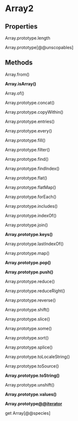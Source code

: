# Array2

## Properties

Array.prototype.length

Array.prototype[@@unscopables]

## Methods

Array.from()

**Array.isArray()**

Array.of()

Array.prototype.concat()

Array.prototype.copyWithin()

Array.prototype.entries()

Array.prototype.every()

Array.prototype.fill()

Array.prototype.filter()

Array.prototype.find()

Array.prototype.findIndex()

Array.prototype.flat()

Array.prototype.flatMap()

Array.prototype.forEach()

Array.prototype.includes()

Array.prototype.indexOf()

Array.prototype.join()

**Array.prototype.keys()**

Array.prototype.lastIndexOf()

Array.prototype.map()

**Array.prototype.pop()**

**Array.prototype.push()**

Array.prototype.reduce()

Array.prototype.reduceRight()

Array.prototype.reverse()

Array.prototype.shift()

Array.prototype.slice()

Array.prototype.some()

Array.prototype.sort()

Array.prototype.splice()

Array.prototype.toLocaleString()

Array.prototype.toSource()

**Array.prototype.toString()**

Array.prototype.unshift()

**Array.prototype.values()**

**Array.prototype[@@iterator]()**

get Array[@@species]
